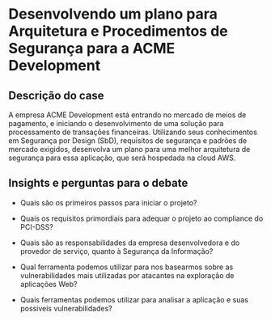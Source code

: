 # Desenvolvendo um plano para Arquitetura e Procedimentos de Segurança para a ACME Development

## Descrição do case
A empresa ACME Development está entrando no mercado de meios de pagamento, e iniciando o desenvolvimento de uma solução para processamento de transações financeiras. Utilizando seus conhecimentos em Segurança por Design (SbD), requisitos de segurança e padrões de mercado exigidos, desenvolva um plano para uma melhor arquitetura de segurança para essa aplicação, que será hospedada na cloud AWS.

## Insights e perguntas para o debate
- Quais são os primeiros passos para iniciar o projeto?

- Quais os requisitos primordiais para adequar o projeto ao compliance do PCI-DSS?

- Quais são as responsabilidades da empresa desenvolvedora e do provedor de serviço, quanto à Segurança da Informação?

- Qual ferramenta podemos utilizar para nos basearmos sobre as vulnerabilidades mais utilizadas por atacantes na exploração de aplicações Web?

- Quais ferramentas podemos utilizar para analisar a aplicação e suas possíveis vulnerabilidades?

